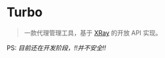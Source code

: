 # Turbo



> 一款代理管理工具，基于 [XRay][0] 的开放 API 实现。
> 

PS:  *目前还在开发阶段，!!并不安全!!*


[0]: https://github.com/xtls/xray-core